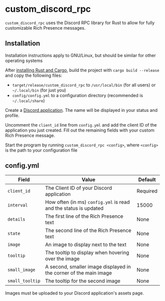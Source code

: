 # custom_discord_rpc
`custom_discord_rpc` uses the Discord RPC library for Rust to allow for fully customizable Rich Presence messages.

## Installation
Installation instructions apply to GNU/Linux, but should be similar for other operating systems

After [installing Rust and Cargo](https://doc.rust-lang.org/cargo/getting-started/installation.html), build the project with `cargo build --release` and copy the following files:
 - `target/release/custom_discord_rpc` to `/usr/local/bin` (for all users) or `~/.local/bin` (for just you)
 - `config/config.yml` to a configuration directory (recommended is `~/.local/share`)

Create a [Discord application](https://discord.com/developers/applications). The name will be displayed in your status and profile.
 
Uncomment the `client_id` line from `config.yml` and add the client ID of the application you just created. Fill out the remaining fields with your custom Rich Presence message.

Start the program by running `custom_discord_rpc <config>`, where `<config>` is the path to your configuration file

## config.yml
| Field           | Value                                                             | Default   |
| --------------- | ----------------------------------------------------------------- | --------- |
| `client_id`     | The Client ID of your Discord application                         | Required  |
| `interval`      | How often (in ms) `config.yml` is read and the status is updated  | 15000     |
| `details`       | The first line of the Rich Presence text                          | None      |
| `state`         | The second line of the Rich Presence text                         | None      |
| `image`         | An image to display next to the text                              | None      |
| `tooltip`       | The tooltip to display when hovering over the image               | None      |
| `small_image`   | A second, smaller image displayed in the corner of the main image | None      |
| `small_tooltip` | The tooltip for the second image                                  | None      |

Images must be uploaded to your Discord application's assets page.
